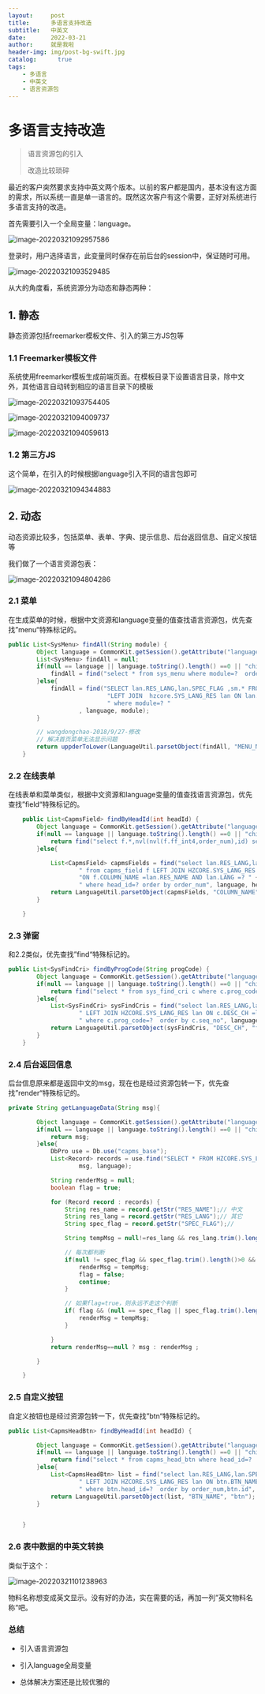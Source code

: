 ```yaml
---
layout:     post
title:      多语言支持改造
subtitle:   中英文
date:       2022-03-21
author:     就是我啦
header-img: img/post-bg-swift.jpg
catalog: 	  true
tags:
    - 多语言    
    - 中英文    
    - 语言资源包
---
```


# 多语言支持改造

> 语言资源包的引入
>
> 改造比较琐碎

最近的客户突然要求支持中英文两个版本。以前的客户都是国内，基本没有这方面的需求，所以系统一直是单一语言的。既然这次客户有这个需要，正好对系统进行多语言支持的改造。

首先需要引入一个全局变量：language。

![image-20220321092957586](/img/images/image-20220321092957586.png)



登录时，用户选择语言，此变量同时保存在前后台的session中，保证随时可用。

![image-20220321093529485](/img/images/image-20220321093529485.png)



从大的角度看，系统资源分为动态和静态两种：



## 1. 静态

静态资源包括freemarker模板文件、引入的第三方JS包等



### 1.1 Freemarker模板文件

系统使用freemarker模板生成前端页面。在模板目录下设置语言目录，除中文外，其他语言自动转到相应的语言目录下的模板



![image-20220321093754405](/img/images/image-20220321093754405.png)



![image-20220321094009737](/img/images/image-20220321094009737.png)



![image-20220321094059613](/img/images/image-20220321094059613.png)





### 1.2 第三方JS

这个简单，在引入的时候根据language引入不同的语言包即可

![image-20220321094344883](/img/images/image-20220321094344883.png)



## 2. 动态

动态资源比较多，包括菜单、表单、字典、提示信息、后台返回信息、自定义按钮等

我们做了一个语言资源包表：

![image-20220321094804286](/img/images/image-20220321094804286.png)



### 2.1 菜单

在生成菜单的时候，根据中文资源和language变量的值查找语言资源包，优先查找”menu“特殊标记的。



~~~java
public List<SysMenu> findAll(String module) {
		Object language = CommonKit.getSession().getAttribute("language");
		List<SysMenu> findAll = null;
		if(null == language || language.toString().length() ==0 || "chinese".equalsIgnoreCase(String.valueOf(language))){
			findAll = find("select * from sys_menu where module=?  order by order_num asc ", module);
		}else{
			findAll = find("SELECT lan.RES_LANG,lan.SPEC_FLAG ,sm.* FROM hzcore.SYS_MENU sm  " +
							"LEFT JOIN  hzcore.SYS_LANG_RES lan ON lan.RES_NAME =sm.MENU_NAME AND lan.LANG =? " +
							" where module=? "
					, language, module);
		}

		// wangdongchao-2018/9/27-修改
		// 解决首页菜单无法显示问题
		return uppderToLower(LanguageUtil.parsetObject(findAll, "MENU_NAME", "menu"));//SysMenu.dao.findByRoleIds
	}
~~~



### 2.2 在线表单

在线表单和菜单类似，根据中文资源和language变量的值查找语言资源包，优先查找”field“特殊标记的。

~~~java
	public List<CapmsField> findByHeadId(int headId) {
		Object language = CommonKit.getSession().getAttribute("language");
		if(null == language || language.toString().length() ==0 || "chinese".equalsIgnoreCase(String.valueOf(language))){
			return find("select f.*,nvl(nvl(f.ff_int4,order_num),id) search_order from capms_field f where head_id=? order by order_num", headId);
		}else{

			List<CapmsField> capmsFields = find("select lan.RES_LANG,lan.SPEC_FLAG ,f.*,nvl(nvl(f.ff_int4,order_num),f.id) search_order  " +
					" from capms_field f LEFT JOIN HZCORE.SYS_LANG_RES lan  " +
					"ON f.COLUMN_NAME =lan.RES_NAME AND lan.LANG =? " +
					" where head_id=? order by order_num", language, headId);
			return LanguageUtil.parsetObject(capmsFields, "COLUMN_NAME", "field");
		}

	}
~~~



### 2.3 弹窗

和2.2类似，优先查找”find“特殊标记的。

~~~java
public List<SysFindCri> findByProgCode(String progCode) {
		Object language = CommonKit.getSession().getAttribute("language");
		if(null == language || language.toString().length() ==0 || "chinese".equalsIgnoreCase(String.valueOf(language))){
			return find("select * from sys_find_cri c where c.prog_code=?  order by c.seq_no", progCode);
		}else{
			List<SysFindCri> sysFindCris = find("select lan.RES_LANG,lan.SPEC_FLAG ,c.* from sys_find_cri c " +
					" LEFT JOIN HZCORE.SYS_LANG_RES lan ON c.DESC_CH =lan.RES_NAME AND lan.LANG =? " +
					" where c.prog_code=?  order by c.seq_no", language, progCode);
			return LanguageUtil.parsetObject(sysFindCris, "DESC_CH", "find");
		}
	}
~~~



### 2.4 后台返回信息

后台信息原来都是返回中文的msg，现在也是经过资源包转一下，优先查找”render“特殊标记的。

~~~java
private String getLanguageData(String msg){

		Object language = CommonKit.getSession().getAttribute("language");
		if(null == language || language.toString().length() ==0 || "chinese".equalsIgnoreCase(String.valueOf(language))){
			return msg;
		}else{
			DbPro use = Db.use("capms_base");
			List<Record> records = use.find("SELECT * FROM HZCORE.SYS_LANG_RES lan WHERE lan.RES_NAME =? AND lan.LANG =?",
					msg, language);

			String renderMsg = null;
			boolean flag = true;

			for (Record record : records) {
				String res_name = record.getStr("RES_NAME");// 中文
				String res_lang = record.getStr("RES_LANG");// 其它
				String spec_flag = record.getStr("SPEC_FLAG");//

				String tempMsg = null!=res_lang && res_lang.trim().length()!=0 ? res_lang : res_name;;

				// 每次都判断
				if(null != spec_flag && spec_flag.trim().length()>0 && "render".equalsIgnoreCase(spec_flag)){
					renderMsg = tempMsg;
					flag = false;
					continue;
				}

				// 如果flag=true，则永远不走这个判断
				if( flag && (null == spec_flag || spec_flag.trim().length()==0 )){
					renderMsg = tempMsg;
				}

			}
			return renderMsg==null ? msg : renderMsg ;

		}

	}
~~~





### 2.5 自定义按钮

自定义按钮也是经过资源包转一下，优先查找”btn“特殊标记的。

~~~java
public List<CapmsHeadBtn> findByHeadId(int headId) {

		Object language = CommonKit.getSession().getAttribute("language");
		if(null == language || language.toString().length() ==0 || "chinese".equalsIgnoreCase(String.valueOf(language))){
			return find("select * from capms_head_btn where head_id=?  order by order_num,id", headId);
		}else{
			List<CapmsHeadBtn> list = find("select lan.RES_LANG,lan.SPEC_FLAG ,btn.* from HZCORE.capms_head_btn btn " +
					" LEFT JOIN HZCORE.SYS_LANG_RES lan ON btn.BTN_NAME =lan.RES_NAME AND lan.LANG =?  " +
					" where btn.head_id=?  order by order_num,btn.id", language, headId);
			return LanguageUtil.parsetObject(list, "BTN_NAME", "btn");
		}


	}
~~~



### 2.6 表中数据的中英文转换

类似于这个：

![image-20220321101238963](/img/images/image-20220321101238963.png)

物料名称想变成英文显示。没有好的办法，实在需要的话，再加一列”英文物料名称“吧。





### 总结

- 引入语言资源包

- 引入language全局变量

- 总体解决方案还是比较优雅的

  
